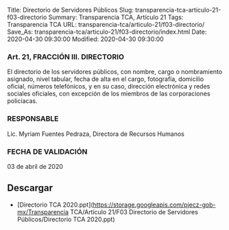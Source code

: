 Title: Directorio de Servidores Públicos
Slug: transparencia-tca-articulo-21-f03-directorio
Summary: Transparencia TCA, Artículo 21
Tags: Transparencia TCA
URL: transparencia-tca/articulo-21/f03-directorio/
Save_As: transparencia-tca/articulo-21/f03-directorio/index.html
Date: 2020-04-30 09:30:00
Modified: 2020-04-30 09:30:00


### Art. 21, FRACCIÓN III. DIRECTORIO

El directorio de los servidores públicos, con nombre, cargo o nombramiento asignado, nivel tabular, fecha de alta en el cargo, fotografía, domicilio oficial, números telefónicos, y en su caso, dirección electrónica y redes sociales oficiales, con excepción de los miembros de las corporaciones policiacas.


### RESPONSABLE

Lic. Myriam Fuentes Pedraza, Directora de Recursos Humanos


### FECHA DE VALIDACIÓN

03 de abril de 2020



## Descargar


* [Directorio TCA 2020.ppt](https://storage.googleapis.com/pjecz-gob-mx/Transparencia TCA/Artículo 21/F03 Directorio de Servidores Públicos/Directorio TCA 2020.ppt)


